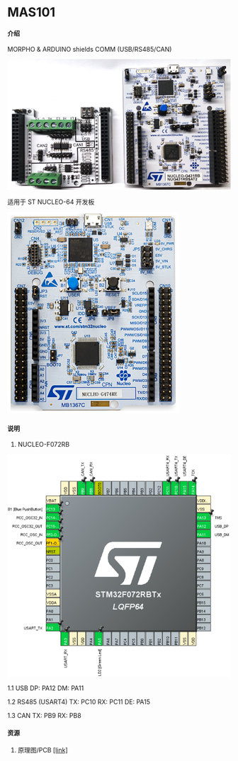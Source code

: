 # MAS101

#### 介绍
MORPHO & ARDUINO shields
COMM (USB/RS485/CAN)

![image](mas101.png)

适用于 ST NUCLEO-64 开发板

![image](nucleo-64.png)

#### 说明
1. NUCLEO-F072RB

![image](NUCLEO-F072RB.png)

1.1 USB
		DP: PA12
		DM: PA11

1.2 RS485 (USART4)
		TX: PC10
		RX: PC11
		DE: PA15
		
1.3 CAN
		TX: PB9
		RX: PB8		

#### 资源
1.  原理图/PCB [[link]](https://gitee.com/ibotx/mas/tree/master/MAS101/HW/V1.0)

